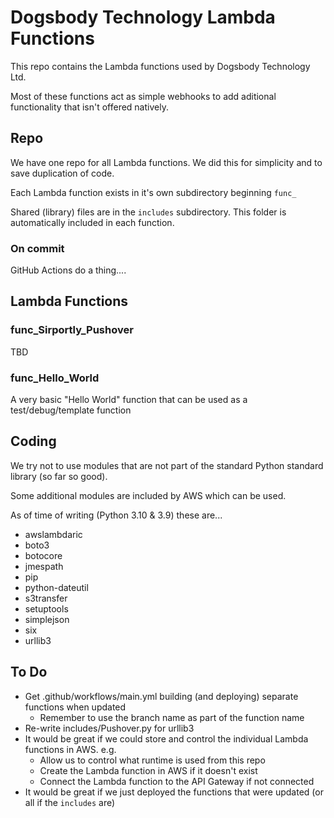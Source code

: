 # Dogsbody Technology Lambda Functions
This repo contains the Lambda functions used by Dogsbody Technology Ltd. 

Most of these functions act as simple webhooks to add aditional functionality that isn't offered natively.


## Repo
We have one repo for all Lambda functions. We did this for simplicity and to save duplication of code.

Each Lambda function exists in it's own subdirectory beginning `func_`

Shared (library) files are in the `includes` subdirectory. This folder is automatically included in each function.

### On commit
GitHub Actions do a thing....


## Lambda Functions

### func_Sirportly_Pushover
TBD

### func_Hello_World
A very basic "Hello World" function that can be used as a test/debug/template function


## Coding
We try not to use modules that are not part of the standard Python standard library (so far so good).

Some additional modules are included by AWS which can be used.

As of time of writing (Python 3.10 & 3.9) these are...
- awslambdaric
- boto3
- botocore
- jmespath
- pip
- python-dateutil
- s3transfer
- setuptools
- simplejson
- six
- urllib3


## To Do
- Get .github/workflows/main.yml building (and deploying) separate functions when updated
  - Remember to use the branch name as part of the function name
- Re-write includes/Pushover.py for urllib3
- It would be great if we could store and control the individual Lambda functions in AWS. e.g. 
  - Allow us to control what runtime is used from this repo
  - Create the Lambda function in AWS if it doesn't exist
  - Connect the Lambda function to the API Gateway if not connected
- It would be great if we just deployed the functions that were updated (or all if the `includes` are)







